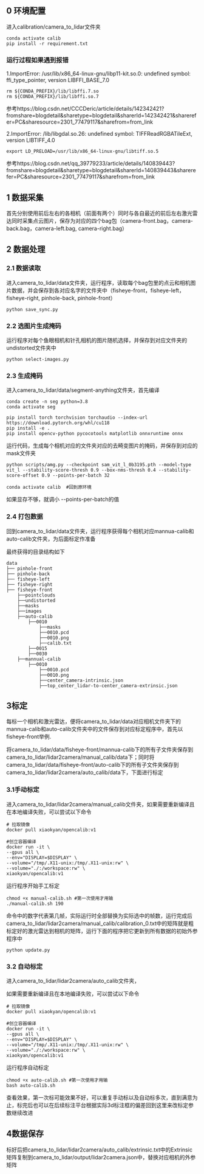 ## 0 环境配置

进入calibration/camera_to_lidar文件夹

```
conda activate calib
pip install -r requirement.txt
```



### **运行过程如果遇到报错**

1.ImportError: /usr/lib/x86_64-linux-gnu/libp11-kit.so.0: undefined symbol: ffi_type_pointer, version LIBFFI_BASE_7.0

```
rm ${CONDA_PREFIX}/lib/libffi.7.so
rm ${CONDA_PREFIX}/lib/libffi.so.7
```

参考https://blog.csdn.net/CCCDeric/article/details/142342421?fromshare=blogdetail&sharetype=blogdetail&sharerId=142342421&sharerefer=PC&sharesource=2301_77479117&sharefrom=from_link

2.ImportError: /lib/libgdal.so.26: undefined symbol: TIFFReadRGBATileExt, version LIBTIFF_4.0

```
export LD_PRELOAD=/usr/lib/x86_64-linux-gnu/libtiff.so.5
```

参考https://blog.csdn.net/qq_39779233/article/details/140839443?fromshare=blogdetail&sharetype=blogdetail&sharerId=140839443&sharerefer=PC&sharesource=2301_77479117&sharefrom=from_link



## 1 数据采集

首先分别使用前后左右的各相机（前面有两个）同时与各自最近的前后左右激光雷达同时采集点云图片，保存为对应的四个bag包（camera-front.bag，camera-back.bag，camera-left.bag, camera-right.bag）

## 2 数据处理

### 2.1 数据读取

进入camera_to_lidar/data文件夹，运行程序，读取每个bag包里的点云和相机图片数据，并会保存到各对应名字的文件夹中（fisheye-front，fisheye-left，fisheye-right, pinhole-back, pinhole-front）

```
python save_sync.py
```

### 2.2 选图片生成掩码

运行程序对每个鱼眼相机和针孔相机的图片随机选择，并保存到对应文件夹的undistorted文件夹中

```
python select-images.py
```

### 2.3 生成掩码

进入camera_to_lidar/data/segment-anything文件夹，首先编译

```
conda create -n seg python=3.8
conda activate seg

pip install torch torchvision torchaudio --index-url https://download.pytorch.org/whl/cu118
pip install -e .
pip install opencv-python pycocotools matplotlib onnxruntime onnx
```

运行代码，生成每个相机对应的文件夹对应的去畸变图片的掩码，并保存到对应的mask文件夹

```
python scripts/amg.py --checkpoint sam_vit_l_0b3195.pth --model-type vit_l --stability-score-thresh 0.9 --box-nms-thresh 0.4 --stability-score-offset 0.9 --points-per-batch 32

conda activate calib  #回到原环境
```

如果显存不够，就调小 --points-per-batch的值

### 2.4 打包数据

回到camera_to_lidar/data文件夹，运行程序获得每个相机对应mannua-calib和auto-calib文件夹，为后面标定作准备

最终获得的目录结构如下

```
data
├── pinhole-front
├── pinhole-back
├── fisheye-left
├── fisheye-right
├── fisheye-front
	├──pointclouds
	├──undistorted
	├──masks
	├──images
	├──auto-calib
		├──0010
			├──masks
			├──0010.pcd
			├──0010.png
			├──calib.txt
		├──0015
		├──0030
	├──mannual-calib
		├──0010
			├──0010.pcd
			├──0010.png
			├──center_camera-intrinsic.json
			├──top_center_lidar-to-center_camera-extrinsic.json

```


## 3标定

每标一个相机和激光雷达，便将camera_to_lidar/data对应相机文件夹下的mannua-calib和auto-calib文件夹中的文件保存到对应标定程序中，首先以fisheye-front举例.

将camera_to_lidar/data/fisheye-front/mannua-calib下的所有子文件夹保存到camera_to_lidar/lidar2camera/manual_calib/data下；同时将camera_to_lidar/data/fisheye-front/auto-calib下的所有子文件夹保存到camera_to_lidar/lidar2camera/auto_calib/data下，下面进行标定

### 3.1手动标定

进入camera_to_lidar/lidar2camera/manual_calib文件夹，如果需要重新编译且在本地编译失败，可以尝试以下命令

```
# 拉取镜像
docker pull xiaokyan/opencalib:v1

#创立容器编译
docker run -it \
--gpus all \
--env="DISPLAY=$DISPLAY" \
--volume="/tmp/.X11-unix:/tmp/.X11-unix:rw" \
--volume="./:/workspace:rw" \
xiaokyan/opencalib:v1
```

运行程序开始手工标定

```
chmod +x manual-calib.sh #第一次使用才用输
./manual-calib.sh 190
```

命令中的数字代表第几帧，实际运行时全部替换为实际选中的帧数，运行完成后camera_to_lidar/lidar2camera/manual_calib/calibration_0.txt中的矩阵就是粗标定好的激光雷达到相机的矩阵，运行下面的程序把它更新到所有数据的初始外参程序中

```
python update.py
```

### 3.2 自动标定

进入camera_to_lidar/lidar2camera/auto_calib文件夹，

如果需要重新编译且在本地编译失败，可以尝试以下命令

```
# 拉取镜像
docker pull xiaokyan/opencalib:v1

#创立容器编译
docker run -it \
--gpus all \
--env="DISPLAY=$DISPLAY" \
--volume="/tmp/.X11-unix:/tmp/.X11-unix:rw" \
--volume="./:/workspace:rw" \
xiaokyan/opencalib:v1
```

运行程序自动标定

```
chmod +x auto-calib.sh #第一次使用才用输
bash auto-calib.sh
```

查看效果，第一次标可能效果不好，可以重复手动标以及自动标多次，直到满意为止，标完后也可以在后续标注平台根据实际3d标注框的偏差回到这里来改标定参数继续改进

## 4数据保存

标好后把camera_to_lidar/lidar2camera/auto_calib/extrinsic.txt中的Extrinsic矩阵复制到camera_to_lidar/output/lidar2camera.json中，替换对应相机的外参矩阵



